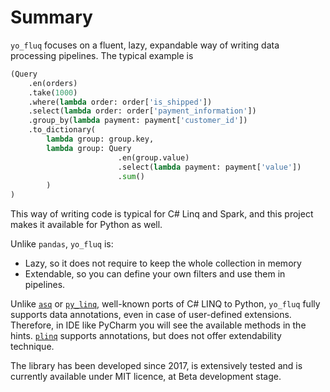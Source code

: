 # Summary

`yo_fluq` focuses on a fluent, lazy, expandable way of writing data processing pipelines. The typical example is

```python
(Query
    .en(orders)
    .take(1000)
    .where(lambda order: order['is_shipped'])
    .select(lambda order: order['payment_information'])
    .group_by(lambda payment: payment['customer_id'])
    .to_dictionary(
        lambda group: group.key,
        lambda group: Query
                        .en(group.value)
                        .select(lambda payment: payment['value'])
                        .sum()
        )
)

```

This way of writing code is typical for C# Linq and Spark, and this project makes it available for Python as well.

Unlike `pandas`, `yo_fluq` is:
* Lazy, so it does not require to keep the whole collection in memory
* Extendable, so you can define your own filters and use them in pipelines.

Unlike [`asq`](https://pypi.org/project/asq/) or [`py_linq`](https://pypi.org/project/py_linq/), well-known ports of C# LINQ to Python, `yo_fluq` fully supports data annotations, even in case of user-defined extensions. Therefore, in IDE like PyCharm you will see the available methods in the hints.
[`plinq`](https://pypi.org/project/plinq/) supports annotations, but does not offer extendability technique.

The library has been developed since 2017, is extensively tested and is currently available under MIT licence, at Beta development stage.




